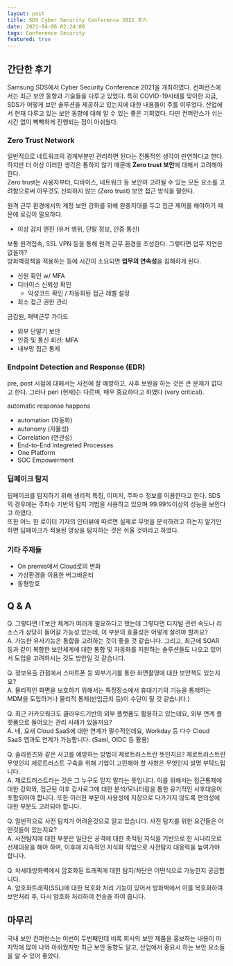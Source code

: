 ```yaml
---
layout: post
title: SDS Cyber Security Conference 2021 후기
date: 2021-04-06 02:24:00
tags: Conference Security
featured: true
---
```


## 간단한 후기

Samsung SDS에서 Cyber Security Conference 2021을 개최하였다. 컨퍼런스에서는 최근 보안 동향과 기술들을 다루고 있었다. 특히 COVID-19사태를 맞이한 지금, SDS가 어떻게 보안 솔루션을 제공하고 있는지에 대한 내용들이 주를 이루었다. 산업에서 현재 다루고 있는 보안 동향에 대해 알 수 있는 좋은 기회였다. 다만 컨퍼런스가 쉬는 시간 없이 빡빡하게 진행되는 점이 아쉬웠다.

### Zero Trust Network
일반적으로 네트워크의 경계부분만 관리하면 된다는 전통적인 생각이 만연하다고 한다. 하지만 더 이상 이러한 생각은 통하지 않기 때문에 **Zero trust 보안**에 대해서 고려해야 한다.\
Zero trust는 사용자부터, 디바이스, 네트워크 등 보안이 고려될 수 있는 모든 요소를 고려함으로써 아무것도 신뢰하지 않는 (Zero trust) 보안 접근 방식을 말한다.

원격 근무 환경에서의 계정 보안 강화를 위해 완충지대를 두고 접근 제어를 해야하기 때문에 로깅이 필요하다.
- 이상 감지 엔진 (유저 행위, 단말 정보, 인증 통신)

보통 원격접속, SSL VPN 등을 통해 원격 근무 환경을 조성한다. 그렇다면 업무 지연은 없을까?\
방화벽정책을 적용하는 등에 시간이 소요되면 **업무의 연속성**을 침해하게 된다.
- 신원 확인 w/ MFA
- 디바이스 신뢰성 확인
  - 악성코드 확인 / 차등화된 접근 레벨 설정
- 최소 접근 권한 관리

금감원, 재택근무 가이드
- 외부 단말기 보안
- 인증 및 통신 회선: MFA
- 내부망 접근 통제

### Endpoint Detection and Response (EDR)

pre, post 시점에 대해서는 사전에 잘 예방하고, 사후 보완을 하는 것은 큰 문제가 없다고 한다. 그러나 peri (현재)는 다르며, 매우 중요하다고 하였다 (very critical).

automatic response happens
- automation (자동화)
- autonomy (자율성)
- Correlation (연관성)
- End-to-End Integreted Processes
- One Platform
- SOC Empowerment

### 딥페이크 탐지
딥페이크를 탐지하기 위해 생리적 특징, 이미지, 주파수 정보를 이용한다고 한다. SDS의 경우에는 주파수 기반의 탐지 기법을 사용하고 있으며 99.99%이상의 성능을 보인다고 하였다.\
또한 어느 한 로이터 기자의 인터뷰에 따르면 실제로 무엇을 분석하려고 하는지 알기만 하면 딥페이크가 적용된 영상을 탐지하는 것은 쉬울 것이라고 하였다.

### 기타 주제들
- On premis에서 Cloud로의 변화
- 가상환경을 이용한 버그바운티
- 동형암호

## Q & A
Q. 그렇다면 IT보안 체계가 여러개 필요하다고 했는데 그렇다면 디지털 관련 속도나 리소스가 상당히 들어갈 가능성 있는데, 이 부분의 효율성은 어떻게 살려야 할까요?\
A. 가능한 유사기능은 통합을 고려하는 것이 좋을 것 같습니다. 그리고, 최근에 SOAR 등과 같이 복합한 보안체계에 대한 통합 및 자동화를 지원하는 솔루션들도 나오고 있어서 도입을 고려하시는 것도 방안일 것 같습니다.

Q. 정보유출 관점에서 스마트폰 등 외부기기를 통한 화면촬영에 대한 보안책도 있는지요?\
A. 물리적인 화면을 보호하기 위해서는 특정장소에서 휴대기기의 기능을 통제하는 MDM을 도입하거나 물리적 통제(반입금지 등)이 수단이 될 것 같습니다.)

Q. 최근 카카오웍크도 클라우드기반의 외부 플랫폼도 활용하고 있는데요, 외부 연계 플랫폼으로 들어오는 관리 사례가 있을까요?\
A. 네, 요새 Cloud SaaS에 대한 연계가 필수적인데요, Workday 등 다수 Cloud SaaS 앱과도 연계가 가능합니다. (Saml, OIDC 등 활용)

Q. 솔라윈즈와 같은 사고를 예방하는 방법이 제로트러스트란 뜻인지요? 제로트러스트란 무엇인지 제로트러스트 구축을 위해 기업이 고민해야 할 사항은 무엇인지 설명 부탁드립니다.\
A. 제로트러스트라는 것은 그 누구도 믿지 말라는 뜻입니다. 이를 위해서는 접근통제에 대한 강화와, 접근된 이후 감사로그에 대한 분석/모니터링을 통한 유기적인 사후대응이 포함되어야 합니다. 또한 이러한 부분이 사용성에 지장으로 다가가지 않도록 편의성에 대한 부분도 고려되야 합니다.

Q. 일반적으로 사전 탐지가 어려운것으로 알고 있습니다. 사전 탐지를 위한 요건들은 어떤것들이 있는지요?\
A. 사전탐지에 대한 부분은 일단은 공격에 대한 축적된 지식을 기반으로 한 시나리오로 선제대응을 해야 하며, 이후에 지속적인 지식화 작업으로 사전탐지 대응력을 높여가야 합니다.

Q. 차세대방화벽에서 암호화된 트래픽에 대한 탐지/차단은 어떤식으로 가능한지 궁금합니다.\
A. 암호화트래픽(SSL)에 대한 복호화 처리 기능이 있어서 방화벽에서 이를 복호화하여 보안처리 후, 다시 암호화 처리하여 전송을 하여 줍니다.


## 마무리
국내 보안 컨퍼런스는 이번이 두번째인데 비록 회사의 보안 제품을 홍보하는 내용이 마지막에 많이 나와 아쉬웠지만 최근 보안 동향도 알고, 산업에서 중요시 하는 보안 요소들을 알 수 있어 좋았다.